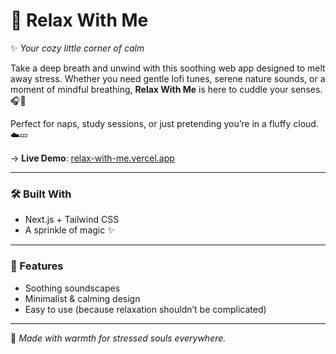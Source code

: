 # 🌿 Relax With Me  

✨ *Your cozy little corner of calm*  

Take a deep breath and unwind with this soothing web app designed to melt away stress. Whether you need gentle lofi tunes, serene nature sounds, or a moment of mindful breathing, **Relax With Me** is here to cuddle your senses. 🎧🍃  

Perfect for naps, study sessions, or just pretending you’re in a fluffy cloud. ☁️💤  

→ **Live Demo**: [relax-with-me.vercel.app](https://relax-with-me.vercel.app/)  

---

### 🛠️ Built With  
- Next.js + Tailwind CSS
- A sprinkle of magic ✨  

---

### 🌟 Features  
- Soothing soundscapes  
- Minimalist & calming design  
- Easy to use (because relaxation shouldn’t be complicated)

---

💖 *Made with warmth for stressed souls everywhere.*  
